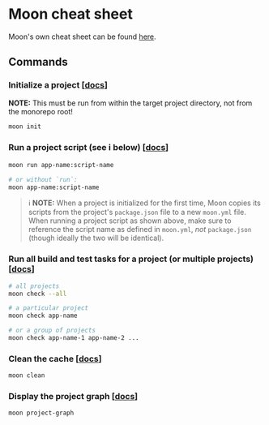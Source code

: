 # Moon cheat sheet

Moon's own cheat sheet can be found [here](https://moonrepo.dev/docs/cheat-sheet).

## Commands

### Initialize a project [[docs](https://moonrepo.dev/docs/commands/init)]

**NOTE:** This must be run from within the target project directory, not from the monorepo root!

```bash
moon init
```

### Run a project script (see ℹ️ below) [[docs](https://moonrepo.dev/docs/commands/run)]

```bash
moon run app-name:script-name

# or without `run`:
moon app-name:script-name
```

> ℹ️ **NOTE:** When a project is initialized for the first time, Moon copies its scripts from the project's `package.json` file to a new `moon.yml` file. When running a project script as shown above, make sure to reference the script name as defined in `moon.yml`, _not_ `package.json` (though ideally the two will be identical).

### Run all build and test tasks for a project (or multiple projects) [[docs](https://moonrepo.dev/docs/commands/check)]

```bash
# all projects
moon check --all

# a particular project
moon check app-name

# or a group of projects
moon check app-name-1 app-name-2 ...
```

### Clean the cache [[docs](https://moonrepo.dev/docs/commands/clean)]

```bash
moon clean
```

### Display the project graph [[docs](https://moonrepo.dev/docs/commands/project-graph)]

```bash
moon project-graph
```
